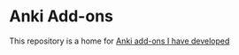 # Anki Add-ons

This repository is a home for <a href="https://ankiweb.net/shared/byauthor/444814983">Anki add-ons I have developed</a>
